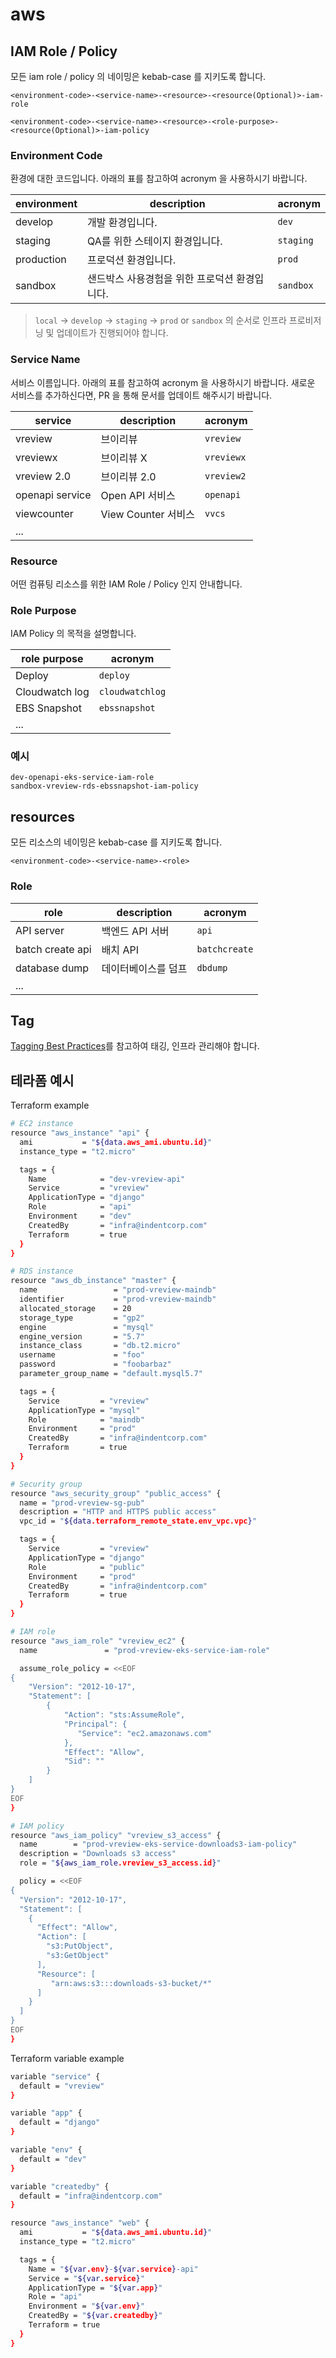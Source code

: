 # aws


## IAM Role / Policy
모든 iam role / policy 의 네이밍은 kebab-case 를 지키도록 합니다.

```
<environment-code>-<service-name>-<resource>-<resource(Optional)>-iam-role
```


```
<environment-code>-<service-name>-<resource>-<role-purpose>-<resource(Optional)>-iam-policy
```

### Environment Code
환경에 대한 코드입니다. 아래의 표를 참고하여 acronym 을 사용하시기 바랍니다.

| environment | description | acronym |
| --- | --- | --- |
| develop | 개발 환경입니다. | `dev` |
| staging |  QA를 위한 스테이지 환경입니다. | `staging` |
| production | 프로덕션 환경입니다. | `prod` |
| sandbox | 샌드박스 사용경험을 위한 프로덕션 환경입니다. | `sandbox` |

> `local` &rarr; `develop` &rarr; `staging` &rarr; `prod` or `sandbox` 의 순서로 인프라 프로비저닝 및 업데이트가 진행되어야 합니다.

### Service Name
서비스 이름입니다. 아래의 표를 참고하여 acronym 을 사용하시기 바랍니다. 새로운 서비스를 추가하신다면, PR 을 통해 문서를 업데이트 해주시기 바랍니다.

| service | description | acronym |
| --- | --- | --- |
| vreview | 브이리뷰 | `vreview` |
| vreviewx | 브이리뷰 X | `vreviewx` |
| vreview 2.0 | 브이리뷰 2.0 | `vreview2` |
| openapi service | Open API 서비스 | `openapi` |
| viewcounter | View Counter 서비스 | `vvcs` |
| ... | | |


### Resource
어떤 컴퓨팅 리소스를 위한 IAM Role / Policy 인지 안내합니다.

### Role Purpose
IAM Policy 의 목적을 설명합니다.

| role purpose | acronym |
| --- | --- |
| Deploy | `deploy`|
| Cloudwatch log | `cloudwatchlog` |
| EBS Snapshot | `ebssnapshot` |
| ... | | |


### 예시
```
dev-openapi-eks-service-iam-role
sandbox-vreview-rds-ebssnapshot-iam-policy
```

## resources
모든 리소스의 네이밍은 kebab-case 를 지키도록 합니다.
```
<environment-code>-<service-name>-<role>
```

### Role
| role | description | acronym |
| --- | --- | --- |
| API server | 백엔드 API 서버 | `api` |
| batch create api | 배치 API | `batchcreate` |
| database dump | 데이터베이스를 덤프 | `dbdump` |
| ... | | |

## Tag
[Tagging Best Practices](https://d1.awsstatic.com/whitepapers/aws-tagging-best-practices.pdf)를 참고하여 태깅, 인프라 관리해야 합니다.

## 테라폼 예시

Terraform example
```bash
# EC2 instance
resource "aws_instance" "api" {
  ami           = "${data.aws_ami.ubuntu.id}"
  instance_type = "t2.micro"

  tags = {
    Name            = "dev-vreview-api"
    Service         = "vreview"
    ApplicationType = "django"
    Role            = "api"
    Environment     = "dev"
    CreatedBy       = "infra@indentcorp.com"
    Terraform       = true
  }
}

# RDS instance
resource "aws_db_instance" "master" {
  name                 = "prod-vreview-maindb"
  identifier           = "prod-vreview-maindb"
  allocated_storage    = 20
  storage_type         = "gp2"
  engine               = "mysql"
  engine_version       = "5.7"
  instance_class       = "db.t2.micro"
  username             = "foo"
  password             = "foobarbaz"
  parameter_group_name = "default.mysql5.7"

  tags = {
    Service         = "vreview"
    ApplicationType = "mysql"
    Role            = "maindb"
    Environment     = "prod"
    CreatedBy       = "infra@indentcorp.com"
    Terraform       = true
  }
}

# Security group
resource "aws_security_group" "public_access" {
  name = "prod-vreview-sg-pub"
  description = "HTTP and HTTPS public access"
  vpc_id = "${data.terraform_remote_state.env_vpc.vpc}"

  tags = {
    Service         = "vreview"
    ApplicationType = "django"
    Role            = "public"
    Environment     = "prod"
    CreatedBy       = "infra@indentcorp.com"
    Terraform       = true
  }
}

# IAM role
resource "aws_iam_role" "vreview_ec2" {
  name               = "prod-vreview-eks-service-iam-role"

  assume_role_policy = <<EOF
{
    "Version": "2012-10-17",
    "Statement": [
        {
            "Action": "sts:AssumeRole",
            "Principal": {
               "Service": "ec2.amazonaws.com"
            },
            "Effect": "Allow",
            "Sid": ""
        }
    ]
}
EOF
}

# IAM policy
resource "aws_iam_policy" "vreview_s3_access" {
  name        = "prod-vreview-eks-service-downloads3-iam-policy"
  description = "Downloads s3 access"
  role = "${aws_iam_role.vreview_s3_access.id}"

  policy = <<EOF
{
  "Version": "2012-10-17",
  "Statement": [
    {
      "Effect": "Allow",
      "Action": [
        "s3:PutObject",
        "s3:GetObject"
      ],
      "Resource": [
         "arn:aws:s3:::downloads-s3-bucket/*"
      ]
    }
  ]
}
EOF
}
```

Terraform variable example
```bash
variable "service" {
  default = "vreview"
}

variable "app" {
  default = "django"
}

variable "env" {
  default = "dev"
}

variable "createdby" {
  default = "infra@indentcorp.com"
}

resource "aws_instance" "web" {
  ami           = "${data.aws_ami.ubuntu.id}"
  instance_type = "t2.micro"

  tags = {
    Name = "${var.env}-${var.service}-api"
    Service = "${var.service}"
    ApplicationType = "${var.app}"
    Role = "api"
    Environment = "${var.env}"
    CreatedBy = "${var.createdby}"
    Terraform = true
  }
}
```
